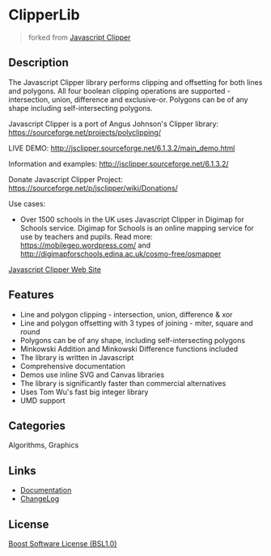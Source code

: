 # ClipperLib

> forked from [Javascript Clipper](http://sourceforge.net/projects/jsclipper/)

## Description

The Javascript Clipper library performs clipping and offsetting for both lines and polygons. All four boolean clipping operations are supported - intersection, union, difference and exclusive-or. Polygons can be of any shape including self-intersecting polygons.

Javascript Clipper is a port of Angus Johnson's Clipper library: <https://sourceforge.net/projects/polyclipping/>

LIVE DEMO: <http://jsclipper.sourceforge.net/6.1.3.2/main_demo.html>

Information and examples:
<http://jsclipper.sourceforge.net/6.1.3.2/>

Donate Javascript Clipper Project: <https://sourceforge.net/p/jsclipper/wiki/Donations/>

Use cases:
* Over 1500 schools in the UK uses Javascript Clipper in Digimap for Schools service. Digimap for Schools is an online mapping service for use by teachers and pupils. Read more:
<https://mobilegeo.wordpress.com/>  and
<http://digimapforschools.edina.ac.uk/cosmo-free/osmapper>

[Javascript Clipper Web Site](https://sourceforge.net/p/jsclipper/wiki/)

## Features

- Line and polygon clipping - intersection, union, difference & xor
- Line and polygon offsetting with 3 types of joining - miter, square and round
- Polygons can be of any shape, including self-intersecting polygons
- Minkowski Addition and Minkowski Difference functions included
- The library is written in Javascript
- Comprehensive documentation
- Demos use inline SVG and Canvas libraries
- The library is significantly faster than commercial alternatives
- Uses Tom Wu's fast big integer library
- UMD support

## Categories

Algorithms, Graphics

## Links

- [Documentation](./Documentation.md)
- [ChangeLog](./ChangeLog.txt)

## License

[Boost Software License (BSL1.0)](http://www.boost.org/LICENSE_1_0.txt)

